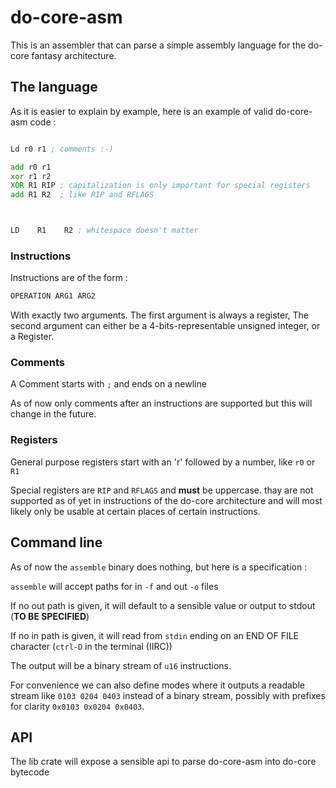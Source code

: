 # do-core-asm

This is an assembler that can parse a simple assembly language
for the do-core fantasy architecture.

## The language

As it is easier to explain by example, here is an example of valid do-core-asm code :

```asm

Ld r0 r1 ; comments :-)

add r0 r1
xor r1 r2
XOR R1 RIP ; capitalization is only important for special registers
add R1 R2  ; like RIP and RFLAGS



LD    R1    R2 ; whitespace doesn't matter    
```

### Instructions

Instructions are of the form :

```asm
OPERATION ARG1 ARG2
```

With exactly two arguments. The first argument is always a register, The second argument can either be a 4-bits-representable unsigned integer, or a Register.

### Comments

A Comment starts with `;` and ends on a newline

As of now only comments after an instructions are supported but this will change in the future.

### Registers

General purpose registers start with an 'r' followed by a number, like `r0` or `R1`

Special registers are `RIP` and `RFLAGS` and **must** be uppercase. thay are not supported as of yet in instructions of the do-core architecture and will most likely only be usable at certain places of certain instructions.

## Command line

As of now the `assemble` binary does nothing, but here is a specification :

`assemble` will accept paths for in `-f` and out `-o` files

If no out path is given, it will default to a sensible value or output to stdout (**TO BE SPECIFIED**)

If no in path is given, it will read from `stdin` ending on an END OF FILE character (`ctrl-D` in the terminal (IIRC))

The output will be a binary stream of `u16` instructions.

For convenience we can also define modes where it outputs a readable stream like `0103 0204 0403` instead of a binary stream, possibly with prefixes for clarity `0x0103 0x0204 0x0403`.

## API

The lib crate will expose a sensible api to parse do-core-asm into do-core bytecode




